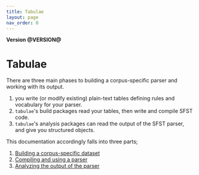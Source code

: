 ```yaml
---
title: Tabulae
layout: page
nav_order: 0
---
```



**Version @VERSION@**

# Tabulae

There are three main phases to building a corpus-specific parser and working with its output.

1. you write (or modify existing) plain-text tables defining rules and vocabulary for your parser.
2. `tabulae`'s build packages read your tables, then write and compile SFST code.
3. `tabulae`'s analysis packages can read the output of the SFST parser, and give you structured objects.

This documentation accordingly falls into three parts;

1. [Building a corpus-specific dataset](./tables/)
2. [Compiling and using a parser](./compiling/)
3. [Analyzing the output of the parser](analysis/)
